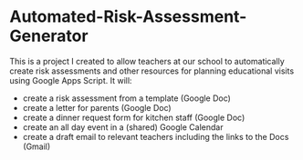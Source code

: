 # Automated-Risk-Assessment-Generator
This is a project I created to allow teachers at our school to automatically create risk assessments and other resources for planning educational visits using Google Apps Script.
It will: 
- create a risk assessment from a template (Google Doc)
- create a letter for parents (Google Doc)
- create a dinner request form for kitchen staff (Google Doc)
- create an all day event in a (shared) Google Calendar
- create a draft email to relevant teachers including the links to the Docs (Gmail)
